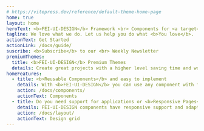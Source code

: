```yaml
---
# https://vitepress.dev/reference/default-theme-home-page
home: true
layout: home
heroText: <b>FEI-UI-DESIGN</b> Framework <br> Components for <a target="_blank" href="https://vuejs.org/" >Vuejs</a>
tagline: We love what we do. Let us help you do what <b>You love</b>.
actionText: Get Started
actionLink: /docs/guide/
suscribe: <b>Subscribe</b> to our <br> Weekly Newsletter
premiumThemes:
  title: <b>FEI-UI-DESIGN</b> Premium Themes
  details: Create great projects with a higher level saving time and work with the themes created with fei-
homeFeatures:
  - title: <b>Reusable Components</b> and easy to implement
    details: With <b>FEI-UI-DESIGN</b> you can use any component with few lines of code <br> and with great customization, and most importantly very easy to use and understand.
    action: /docs/components/
    actionText: Components
  - title: Do you need support for applications or <b>Responsive Pages</b>?
    details: FEI-UI-DESIGN components have responsive support and adapt to each type of size, apart from that you can easily use the grid components to generate <b>visual changes based on screen size</b> either a <b>phone</b>, <b>tablet</b> or <b>desktop</b>.
    action: /docs/layout/
    actionText: Design grid
---
```


